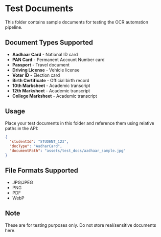 # Test Documents

This folder contains sample documents for testing the OCR automation pipeline.

## Document Types Supported

- **Aadhaar Card** - National ID card
- **PAN Card** - Permanent Account Number card  
- **Passport** - Travel document
- **Driving License** - Vehicle license
- **Voter ID** - Election card
- **Birth Certificate** - Official birth record
- **10th Marksheet** - Academic transcript
- **12th Marksheet** - Academic transcript
- **College Marksheet** - Academic transcript

## Usage

Place your test documents in this folder and reference them using relative paths in the API:

```json
{
  "studentId": "STUDENT_123",
  "docType": "AadharCard", 
  "documentPath": "assets/test_docs/aadhaar_sample.jpg"
}
```

## File Formats Supported

- JPG/JPEG
- PNG
- PDF
- WebP

## Note

These are for testing purposes only. Do not store real/sensitive documents here.